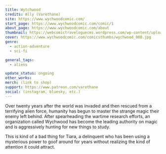 ```yaml
---
title: Wytchwood
credits: Ally (Varethane)
site: https://www.wychwoodcomic.com/
start_page: https://www.wychwoodcomic.com/comic/1
about_page: https://www.wychwoodcomic.com/about
thumbnail: https://webcomictraveloguecms.wordpress.com/wp-content/uploads/2024/02/hubbox_wychwood.png
cover: https://www.wychwoodcomic.com/comicsthumbs/wychwood_000.jpg
genre: 
  - action-adventure
  - sci-fi

general_tags: 
  - aliens

update_status: ongoing
other_works:
merch: (link to shop)
support: https://www.patreon.com/varethane
social: (instagram, bluesky, etc.)
---
```


Over twenty years after the world was invaded and then rescued from a terrifying alien force, humanity has begun to master the strange magic their enemy left behind. After spearheading the wartime research efforts, an organization called Wychwood has become the leading authority on magic and is aggressively hunting for new things to study.

This is kind of a bad thing for Tiara, a delinquent who has been using a mysterious power to goof around for years without realizing the kind of attention it could attract.